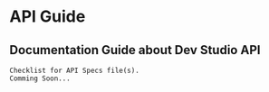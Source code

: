 # API Guide

## Documentation Guide about Dev Studio API

    Checklist for API Specs file(s).
    Comming Soon...